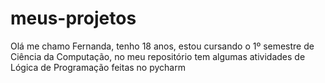 # meus-projetos
Olá me chamo Fernanda, tenho 18 anos, estou cursando o 1º semestre de Ciência da Computação, no meu repositório tem algumas atividades de Lógica de Programação feitas no pycharm
